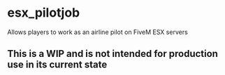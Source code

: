 # esx_pilotjob
Allows players to work as an airline pilot on FiveM ESX servers

## This is a WIP and is not intended for production use in its current state